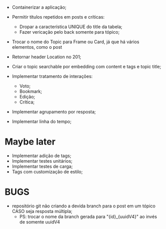 - Containerizar a aplicação;

- Permitir títulos repetidos em posts e críticas:
  - Dropar a característica UNIQUE do title da tabela;
  - Fazer vericação pelo back somente para tópico;

- Trocar o nome do Topic para Frame ou Card, já que há vários elementos, como o post

- Retornar header Location no 201;
<!-- Será que precisa mesmo? Afinal, o front não vai redirecionar para essa rota -->

- Criar o topic searchable por embedding com content e tags e topic title;

- Implementar tratamento de interações:
  - Voto;
  - Bookmark;
  - Edição;
  - Crítica;
- Implementar agrupamento por resposta;
- Implementar linha do tempo;

# Maybe later
- Implementar adição de tags;
- Implementar testes unitários;
- Implementar testes de carga;
- Tags com customização de estilo;

# BUGS
- repositório git não criando a devida branch para o post em um tópico CASO seja resposta múltipla;
  - PS: trocar o nome da branch gerada para "{id}_{uuidV4}" ao invés de somente uuidV4